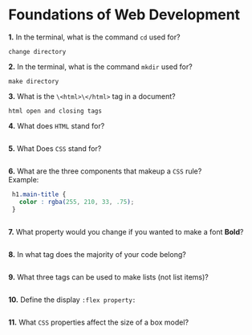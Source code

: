 # Foundations of Web Development

**1.** In the terminal, what is the command `cd` used for?
<!-- enter you answer in the space below -->
```
change directory
```

**2.** In the terminal, what is the command `mkdir` used for?
<!-- enter you answer in the space below -->
```
make directory
```

**3.** What is the `\<html>\</html>` tag in a document?
<!-- enter you answer in the space below -->
```
html open and closing tags
```

**4.** What does `HTML` stand for?
<!-- enter you answer in the space below -->
```

```

**5.** What Does `CSS` stand for?
<!-- enter you answer in the space below -->
```

```

**6.** What are the three components that makeup a `CSS` rule? <br> Example:
```css
 h1.main-title {
   color : rgba(255, 210, 33, .75);
 }
```
<!-- enter you answer in the space below -->
```

```

**7.** What property would you change if you wanted to make a font **Bold**?
<!-- enter you answer in the space below -->
```

```

**8.** In what tag does the majority of your code belong?
<!-- enter you answer in the space below -->
```

```

**9.** What three tags can be used to make lists (not list items)?
<!-- enter you answer in the space below -->
```

```

**10.** Define the display `:flex property:`
<!-- enter you answer in the space below -->
```

```

**11.** What `CSS` properties affect the size of a box model?
<!-- enter you answer in the space below -->
```

```
